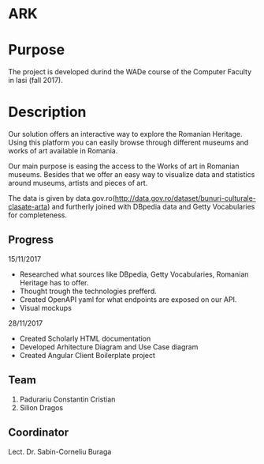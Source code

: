 # ARK

# Purpose
The project is developed durind the WADe course of the Computer Faculty in Iasi (fall 2017).

# Description
Our solution offers an interactive way to explore the Romanian Heritage. Using this platform you can easily browse through different museums and works of art available in Romania.

Our main purpose is easing the access to the Works of art in Romanian museums. Besides that we offer an easy way to visualize data and statistics around museums, artists and pieces of art.

The data is given by data.gov.ro(http://data.gov.ro/dataset/bunuri-culturale-clasate-arta) and furtherly joined with DBpedia data and Getty Vocabularies for completeness.

## Progress
15/11/2017
- Researched what sources like DBpedia, Getty Vocabularies, Romanian Heritage has to offer.
- Thought trough the technologies prefferd.
- Created OpenAPI yaml for what endpoints are exposed on our API.
- Visual mockups

28/11/2017
 - Created Scholarly HTML documentation
 - Developed Arhitecture Diagram and Use Case diagram
 - Created Angular Client Boilerplate project

## Team
1) Padurariu Constantin Cristian
2) Silion Dragos

## Coordinator
Lect. Dr. Sabin-Corneliu Buraga

